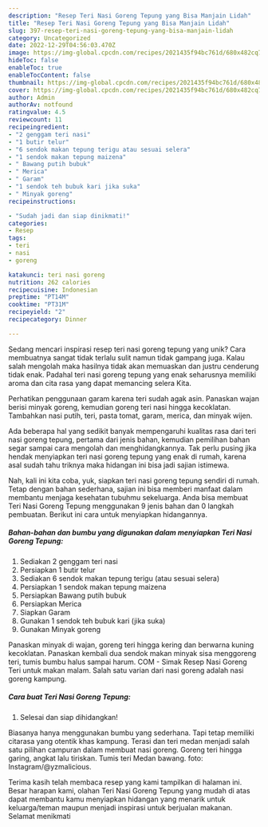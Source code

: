 ```yaml
---
description: "Resep Teri Nasi Goreng Tepung yang Bisa Manjain Lidah"
title: "Resep Teri Nasi Goreng Tepung yang Bisa Manjain Lidah"
slug: 397-resep-teri-nasi-goreng-tepung-yang-bisa-manjain-lidah
category: Uncategorized
date: 2022-12-29T04:56:03.470Z
image: https://img-global.cpcdn.com/recipes/2021435f94bc761d/680x482cq70/teri-nasi-goreng-tepung-foto-resep-utama.jpg
hideToc: false
enableToc: true
enableTocContent: false
thumbnail: https://img-global.cpcdn.com/recipes/2021435f94bc761d/680x482cq70/teri-nasi-goreng-tepung-foto-resep-utama.jpg
cover: https://img-global.cpcdn.com/recipes/2021435f94bc761d/680x482cq70/teri-nasi-goreng-tepung-foto-resep-utama.jpg
author: Admin
authorAv: notfound
ratingvalue: 4.5
reviewcount: 11
recipeingredient:
- "2 genggam teri nasi"
- "1 butir telur"
- "6 sendok makan tepung terigu atau sesuai selera"
- "1 sendok makan tepung maizena"
- " Bawang putih bubuk"
- " Merica"
- " Garam"
- "1 sendok teh bubuk kari jika suka"
- " Minyak goreng"
recipeinstructions:

- "Sudah jadi dan siap dinikmati!"
categories:
- Resep
tags:
- teri
- nasi
- goreng

katakunci: teri nasi goreng 
nutrition: 262 calories
recipecuisine: Indonesian
preptime: "PT14M"
cooktime: "PT31M"
recipeyield: "2"
recipecategory: Dinner

---
```





Sedang mencari inspirasi resep teri nasi goreng tepung yang unik? Cara membuatnya sangat tidak terlalu sulit namun tidak gampang juga. Kalau salah mengolah maka hasilnya tidak akan memuaskan dan justru cenderung tidak enak. Padahal teri nasi goreng tepung yang enak seharusnya memiliki aroma dan cita rasa yang dapat memancing selera Kita.





Perhatikan penggunaan garam karena teri sudah agak asin. Panaskan wajan berisi minyak goreng, kemudian goreng teri nasi hingga kecoklatan. Tambahkan nasi putih, teri, pasta tomat, garam, merica, dan minyak wijen.

Ada beberapa hal yang sedikit banyak mempengaruhi kualitas rasa dari teri nasi goreng tepung, pertama dari jenis bahan, kemudian pemilihan bahan segar sampai cara mengolah dan menghidangkannya. Tak perlu pusing jika hendak menyiapkan teri nasi goreng tepung yang enak di rumah, karena asal sudah tahu triknya maka hidangan ini bisa jadi sajian istimewa.






Nah, kali ini kita coba, yuk, siapkan teri nasi goreng tepung sendiri di rumah. Tetap dengan bahan sederhana, sajian ini bisa memberi manfaat dalam membantu menjaga kesehatan tubuhmu sekeluarga. Anda bisa membuat Teri Nasi Goreng Tepung menggunakan 9 jenis bahan dan 0 langkah pembuatan. Berikut ini cara untuk menyiapkan hidangannya.

<!--inarticleads1-->

##### Bahan-bahan dan bumbu yang digunakan dalam menyiapkan Teri Nasi Goreng Tepung:

1. Sediakan 2 genggam teri nasi
1. Persiapkan 1 butir telur
1. Sediakan 6 sendok makan tepung terigu (atau sesuai selera)
1. Persiapkan 1 sendok makan tepung maizena
1. Persiapkan  Bawang putih bubuk
1. Persiapkan  Merica
1. Siapkan  Garam
1. Gunakan 1 sendok teh bubuk kari (jika suka)
1. Gunakan  Minyak goreng


Panaskan minyak di wajan, goreng teri hingga kering dan berwarna kuning kecoklatan. Panaskan kembali dua sendok makan minyak sisa menggoreng teri, tumis bumbu halus sampai harum. COM - Simak Resep Nasi Goreng Teri untuk makan malam. Salah satu varian dari nasi goreng adalah nasi goreng kampung. 

<!--inarticleads2-->

##### Cara buat Teri Nasi Goreng Tepung:


1. Selesai dan siap dihidangkan!

Biasanya hanya menggunakan bumbu yang sederhana. Tapi tetap memiliki citarasa yang otentik khas kampung. Terasi dan teri medan menjadi salah satu pilihan campuran dalam membuat nasi goreng. Goreng teri hingga garing, angkat lalu tiriskan. Tumis teri Medan bawang. foto: Instagram/@yzmalicious. 

Terima kasih telah membaca resep yang kami tampilkan di halaman ini. Besar harapan kami, olahan Teri Nasi Goreng Tepung yang mudah di atas dapat membantu kamu menyiapkan hidangan yang menarik untuk keluarga/teman maupun menjadi inspirasi untuk berjualan makanan. Selamat menikmati
